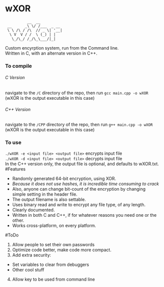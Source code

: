 # wXOR
              __  __          
     __      _\ \/ /___  _ __ 
     \ \ /\ / /\  // _ \| '__|
      \ V  V / /  \ (_) | |   
       \_/\_/ /_/\_\___/|_|   
                       

Custom encyrption system, run from the Command line.  
Written in C, with an alternate version in C++.

### To compile
###### C Version
navigate to the `/C` directory of the repo, then run
`gcc main.cpp -o wXOR` (wXOR is the output executable in this case)
###### C++ Version
navigate to the `/CPP` directory of the repo, then run
`g++ main.cpp -o wXOR` (wXOR is the output executable in this case)
### To use
`./wXOR -e <input file> <output file>` encrypts input file  
`./wXOR -d <input file> <output file>` decrypts input file  
In the C++ version only, the output file is optional, and defaults to wXOR.txt.
#Features
- Randomly generated 64-bit encryption, using XOR. 
- *Because it does not use hashes, it is incredible time consuming to crack*
- Also, anyone can change bit-count of the encryption by changing simple setting in the header file.
- The output filename is also settable.
- Uses binary read and write to encrypt any file type, of any length.
- Clearly documented.
- Written in both C and C++, if for whatever reasons you need one or the other.
- Works cross-platform, on every platform.

#ToDo
1. Allow people to set their own passwords
2. Optimize code better, make code more compact.
3. Add extra security:
  - Set variables to clear from debuggers
  - Other cool stuff
4. Allow key to be used from command line
